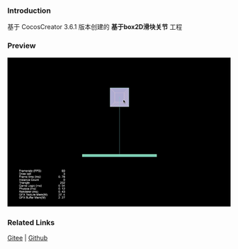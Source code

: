 ### Introduction

基于 CocosCreator 3.6.1 版本创建的 **基于box2D滑块关节** 工程

### Preview
![image](../../../gif/202211/2022110319.gif)

### Related Links
[Gitee](https://gitee.com/mirrors_cocos-creator/cocos-example-physics/tree/v3.x/2d/box2d/assets/cases/example/joints) | [Github](https://github.com/cocos/cocos-example-physics/tree/v3.x/2d/box2d/assets/cases/example/joints)